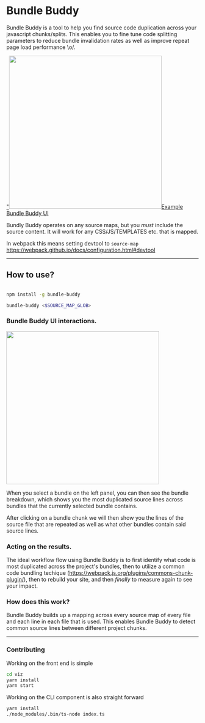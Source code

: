 Bundle Buddy
====

Bundle Buddy is a tool to help you find source code duplication across your javascript chunks/splits. This enables you to fine tune code splitting parameters to reduce bundle invalidation rates as well as improve repeat page load performance \o/. 

<a href="https://build-wryzeystih.now.sh/ ">"<img src="https://user-images.githubusercontent.com/883126/28001744-ed90cef4-64e3-11e7-919a-f27ced92f9b9.png" height="400px"><caption>Example Bundle Buddy UI</caption></a>


Bundly Buddy operates on any source maps, but you *must* include the source content. It will work for any CSS/JS/TEMPLATES etc. that is mapped.

In webpack this means setting devtool to `source-map`
https://webpack.github.io/docs/configuration.html#devtool

-----

## How to use?

```bash

npm install -g bundle-buddy

bundle-buddy <$SOURCE_MAP_GLOB>
```

### Bundle Buddy UI interactions.

<img height="400px" src="https://user-images.githubusercontent.com/883126/28001816-9f045656-64e4-11e7-8439-54e7091b29ff.png">

When you select a bundle on the left panel, you can then see the bundle breakdown, which shows you the most duplicated source lines across bundles that the currently selected bundle contains.

After clicking on a bundle chunk we will then show you the lines of the source file that are repeated as well as what other bundles contain said source lines.


### Acting on the results.

The ideal workflow flow using Bundle Buddy is to first identify what code is most duplicated across the project's bundles, then to utilize a common code bundling techique (https://webpack.js.org/plugins/commons-chunk-plugin/), then to rebuild your site, and then *finally* to measure again to see your impact.

### How does this work?

Bundle Buddy builds up a mapping across every source map of every file and each line in each file that is used. This enables Bundle Buddy to detect common source lines between different project chunks. 

----


### Contributing 

Working on the front end is simple

```bash
cd viz
yarn install
yarn start
```

Working on the CLI component is also straight forward

```bash
yarn install
./node_modules/.bin/ts-node index.ts
```
